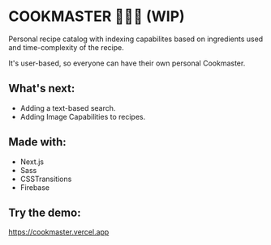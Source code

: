 # COOKMASTER 🧑🏼‍🍳 (WIP)
Personal recipe catalog with indexing capabilites based on ingredients used  
and time-complexity of the recipe. 

It's user-based, so everyone can have their own personal Cookmaster.

## What's next:
* Adding a text-based search.
* Adding Image Capabilities to recipes.

## Made with:
- Next.js
- Sass
- CSSTransitions
- Firebase

## Try the demo:
https://cookmaster.vercel.app
